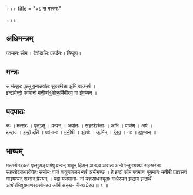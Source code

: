 +++
title = "०८ स मत्सरः"

+++
## अधिमन्त्रम्
पवमानः सोमः। दैवोदासिः प्रतर्दनः। त्रिष्टुप्।

## मन्त्रः
स म॑त्स॒रः पृ॒त्सु व॒न्वन्नवा॑तः स॒हस्र॑रेता अ॒भि वाज॑मर्ष ।  
इन्द्रा॑येन्दो॒ पव॑मानो मनी॒ष्यं१॒॑शोरू॒र्मिमी॑रय॒ गा इ॑ष॒ण्यन् ॥

## पदपाठः
सः । म॒त्स॒रः । पृ॒त्ऽसु । व॒न्वन् । अवा॑तः । स॒हस्र॑ऽरेताः । अ॒भि । वाज॑म् । अ॒र्ष॒ ।  
इन्द्रा॑य । इ॒न्दो॒ इति॑ । पव॑मानः । म॒नी॒षी । अं॒शोः । ऊ॒र्मिम् । ई॒र॒य॒ । गाः । इ॒ष॒ण्यन् ॥

## भाष्यम्
मत्सरोमदकरः पृत्सुसङ्ग्रामेषु वन्वन् शत्रून् हिंसन् अतएव अवातः अन्यैर्गन्तुमशक्यः सहस्ररेताः सहस्रोदकधारोपेतः ससोमः वाजं शत्रूणांबलमभ्यर्ष अभीगच्छ । हे इन्दो सोम पवमानः पूयमानः मनीषी प्राज्ञस्त्वं गाइषण्यन् शब्दान् प्रेरयन् । यद्वा यजमाना- नां यज्ञसाधनभूताः गाःप्रेरयन् इन्द्राय इन्द्रार्थं अंशोरभिषूयमाणस्यसोमस्य ऊर्मिं सङ्घ- मीरय प्रेरय ॥ ८ ॥